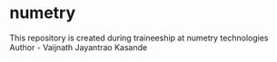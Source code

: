 # numetry
This repository is created during traineeship at numetry technologies
<br>
Author - Vaijnath Jayantrao Kasande
